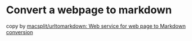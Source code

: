 # Convert a webpage to markdown

copy by [macsplit/urltomarkdown: Web service for web page to Markdown conversion](https://github.com/macsplit/urltomarkdown)
